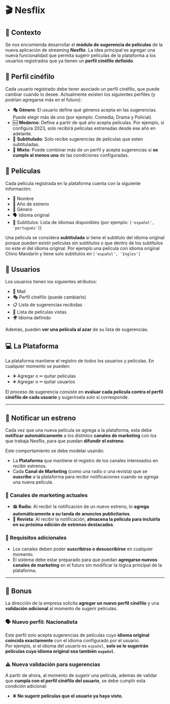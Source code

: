 # 🎬 Nesflix

## 📘 Contexto

Se nos encomienda desarrollar el **módulo de sugerencia de películas** de la nueva aplicación de streaming **Nesflix**. La idea principal es agregar una nueva funcionalidad que permita sugerir películas de la plataforma a los usuarios registrados que ya tienen un **perfil cinéfilo definido**.

## 🧠 Perfil cinéfilo

Cada usuario registrado debe tener asociado un perfil cinéfilo, que puede cambiar cuando lo desee. Actualmente existen los siguientes perfiles (y podrían agregarse más en el futuro):

- 🎭 **Género**: El usuario define qué géneros acepta en las sugerencias. Puede elegir más de uno (por ejemplo: Comedia, Drama y Policial).
- 🆕 **Moderno**: Define a partir de qué año acepta películas. Por ejemplo, si configura 2023, solo recibirá películas estrenadas desde ese año en adelante.
- 💬 **Subtitulado**: Solo recibe sugerencias de películas que esten subtituladas.
- 🔀 **Mixto**: Puede combinar más de un perfil y acepta sugerencias si **se cumple al menos una** de las condiciones configuradas.

## 🎥 Películas

Cada película registrada en la plataforma cuenta con la siguiente información:

- 📛 Nombre
- 📅 Año de estreno
- 🧬 Género
- 🗣️ Idioma original
- 💬 Subtítulos: Lista de idiomas disponibles (por ejemplo: `['español', 'portugués']`)

Una película se considera **subtitulada** si tiene el subtitulo del idioma original porque pueden existir peliculas sin subtítulos o que dentro de los subtítulos no este el del idioma original. Por ejemplo una película con idioma original Chino Mandarín y tiene solo subtitulos en `['español', 'Ingles']`

## 👤 Usuarios

Los usuarios tienen los siguientes atributos:

- 📧 Mail
- 🎭 Perfil cinéfilo (puede cambiarlo)
- 📋 Lista de sugerencias recibidas
- 👀 Lista de películas vistas
- 🌍 Idioma definido

Además, pueden **ver una película al azar** de su lista de sugerencias.

## 💻 La Plataforma

La plataforma mantiene el registro de todos los usuarios y películas. En cualquier momento se pueden:

- ➕ Agregar o ➖ quitar películas
- ➕ Agregar o ➖ quitar usuarios

El proceso de sugerencia consiste en **evaluar cada película contra el perfil cinéfilo de cada usuario** y sugerírsela solo si corresponde.

---

## 📢 Notificar un estreno

Cada vez que una nueva película se agrega a la plataforma, esta debe **notificar automáticamente** a los distintos **canales de marketing** con los que trabaja Nesflix, para que puedan **difundir el estreno**.

Este comportamiento se debe modelar usando:

- La **Plataforma** que mantiene el registro de los canales interesados en recibir estrenos.
- Cada **Canal de Marketing** (como una radio o una revista) que se **suscribe** a la plataforma para recibir notificaciones cuando se agrega una nueva película.

### 📡 Canales de marketing actuales

- 📻 **Radio**: Al recibir la notificación de un nuevo estreno, lo **agrega automáticamente a su tanda de anuncios publicitarios**.
- 📰 **Revista**: Al recibir la notificación, **almacena la película para incluirla en su próxima edición de estrenos destacados**.

### 🔧 Requisitos adicionales

- Los canales deben poder **suscribirse o desuscribirse** en cualquier momento.
- El sistema debe estar preparado para que puedan **agregarse nuevos canales de marketing** en el futuro sin modificar la lógica principal de la plataforma.

---

## 🎁 Bonus

La dirección de la empresa solicita **agregar un nuevo perfil cinéfilo** y una **validación adicional** al momento de sugerir películas.

### 🗣️ Nuevo perfil: Nacionalista

Este perfil solo acepta sugerencias de películas cuyo **idioma original coincida exactamente** con el idioma configurado por el usuario.  
Por ejemplo, si el idioma del usuario es `español`, **solo se le sugerirán películas cuyo idioma original sea también `español`**.

### ⚠️ Nueva validación para sugerencias

A partir de ahora, al momento de sugerir una película, además de validar que **cumpla con el perfil cinéfilo del usuario**, se debe cumplir esta condición adicional:

- ❌ **No sugerir películas que el usuario ya haya visto.**
